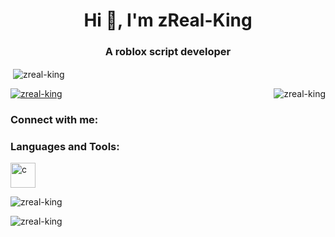 <h1 align="center">Hi 👋, I'm zReal-King</h1>
<h3 align="center">A roblox script developer</h3>

<p>&nbsp;<img align="center" src="https://github-readme-stats.vercel.app/api?username=zreal-king&show_icons=true&locale=en" alt="zreal-king" /></p> <p><img align="right" src="https://github-readme-stats.vercel.app/api/top-langs?username=zreal-king&show_icons=true&locale=en&layout=compact" alt="zreal-king" /></p>


<p align="left"> <a href="https://github.com/ryo-ma/github-profile-trophy"><img src="https://github-profile-trophy.vercel.app/?username=zreal-king" alt="zreal-king" /></a> </p>


<h3 align="left">Connect with me:</h3>
<p align="left">
</p>

<h3 align="left">Languages and Tools:</h3>
<p align="left"> <a href="https://www.lua.org/" target="_blank" rel="noreferrer"> <img src="https://www.lua.org/images/luaa.gif" alt="c" width="40" height="40"/> </a> </p>



<p><img align="center" src="https://github-readme-streak-stats.herokuapp.com/?user=zreal-king&" alt="zreal-king" /></p>

<p align="left"> <img src="https://komarev.com/ghpvc/?username=zreal-king&label=Profile%20views&color=0e75b6&style=flat" alt="zreal-king" /> </p>

